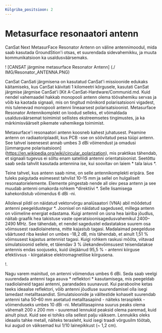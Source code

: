 ```yaml
---
Külgriba_positsioon: 2
---
```


# Metasurface resonaatori antenn

CanSat Next MetasurFace Resonator Antenn on väline antennimoodul, mida saab kasutada GroundStion'i otsas, et suurendada sidevahemikku, ja muuta kommunikatsioon ka usaldusväärsemaks.

! [CANSAT järgmine metasurface Resonator Antenn] (./ IMG/Resonator_ANTENNA.PNG)

CanSat CanSati järgmisena on kasutatud CanSat'i missioonide edukaks käitamiseks, kus CanSat käivitati 1 kilomeetri kõrgusele, kasutati CanSat järgmise järgmise CanSat'i [Kit A-CanSat-Hardware/Communid.md. Kuid nendel vahemaadel hakkab monopooli antenn olema töövahemiku servas ja võib ka kaotada signaali, mis on tingitud mõnikord polarisatsiooni vigadest, mis tulenevad monopooli antenni lineaarsest polarisatsioonist. Metasurface Resonator Antennikomplekt on loodud selleks, et võimaldada usaldusväärsemat toimimist sellistes ekstreemsetes tingimustes, ja ka märkimisväärselt pikemate vahemikega toimimist.

Metasurface'i resonaatori antenn koosneb kahest juhatusest. Peamine antenn on radiaatoriplaadil, kus PCB -sse on söövitatud pesa tüüpi antenn. See tahvel iseenesest annab umbes 3 dBi võimendust ja omadusi [ümmargune polarisatsioon] (https://en.wikipedia.org/wiki/circular_polarization), mis praktikas tähendab, et signaali tugevus ei sõltu enam satelliidi antenni orientatsioonist. Seetõttu saab seda tahvlit kasutada antennina ise, kui soovitav on laiem * tala laius *.

Teine tahvel, kus antenn saab nime, on selle antennikomplekti eripära. See tuleks paigutada esimesest tahvlist 10–15 mm ja sellel on hulgaliselt resonaatorielemente. Elemente pingestab nende all olev pesa antenn ja see muudab antenni omakorda rohkem *direktiivi *. Selle lisamisega kahekordistub võimendus 6 dBi -ni.


Alloleval pildil on näidatud vektorvõrgu analüsaatori (VNA) abil mõõdetud antenni peegeldustegur *. Joonisel on näidatud sagedused, millega antenn on võimeline energiat edastama. Kuigi antennil on üsna hea lairiba jõudlus, näitab graafik hea takistuse vaste operatsioonisagedusvahemikul 2400–2490 MHz. See tähendab, et nendel sagedustel edastatakse suurem osa võimsusest raadiolainetena, mitte kajastub tagasi. Madalaimad peegelduse väärtused riba keskel on umbes -18,2 dB, mis tähendab, et ainult 1,51 % võimsusest kajastus antennist tagasi. Kuigi rohkem raskusi mõõta, viitavad simulatsioonid sellele, et täiendav 3 % ülekandevõimsusest teisendatakse antennis endas soojuseks, kuid ülejäänud 95,5 % - antenni kiirguse efektiivsus - kiirgatakse elektromagnetilise kiirgusena.

!.

Nagu varem mainitud, on antenni võimendus umbes 6 dBi. Seda saab veelgi suurendada antenni taga asuva * reflektori * kasutamisega, mis peegeldab raadiolaineid tagasi antenni, parandades suunavust. Kui paraboolne ketas teeks ideaalse reflektori, võib antenni jõudluse suurendamisel olla isegi lamedast metalltasandist. Simulatsioonide ja välitestide kohaselt suurendab antenni taha 50–60 mm asetatud metalltasapind - näiteks terasplekk - võimenduseks umbes 10 dBi -ni. Metallitasapinna suurus peaks olema vähemalt 200 x 200 mm - suuremad lennukid peaksid olema paremad, kuid ainult pisut. Kuid see ei tohiks olla sellest palju väiksem. Lennukiks oleks ideaalis tahke metall, näiteks terasleht, kuid isegi traadi võrgusilm töötab, kui augud on väiksemad kui 1/10 lainepikkust (~ 1,2 cm).